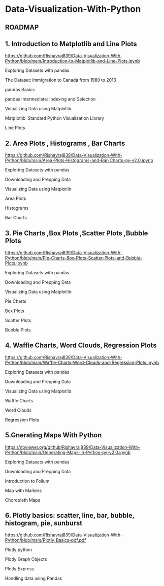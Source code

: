 # Data-Visualization-With-Python


## ROADMAP

## 1. Introduction to Matplotlib and Line Plots

https://github.com/Rishavraj839/Data-Visualization-With-Python/blob/main/Introduction-to-Matplotlib-and-Line-Plots.ipynb
  
  
  Exploring Datasets with pandas
  
   
   
 The Dataset: Immigration to Canada from 1980 to 2013
 
 
 pandas Basics
 
 
 pandas Intermediate: Indexing and Selection
 
 
Visualizing Data using Matplotlib


 Matplotlib: Standard Python Visualization Library
 
 
Line Plots


## 2. Area Plots   , Histograms , Bar Charts

https://github.com/Rishavraj839/Data-Visualization-With-Python/blob/main/Area-Plots-Histograms-and-Bar-Charts-py-v2.0.ipynb

Exploring Datasets with pandas


Downloading and Prepping Data


Visualizing Data using Matplotlib


Area Plots


Histograms


Bar Charts


## 3. Pie Charts ,Box Plots ,Scatter Plots ,Bubble Plots

https://github.com/Rishavraj839/Data-Visualization-With-Python/blob/main/Pie-Charts-Box-Plots-Scatter-Plots-and-Bubble-Plots.ipynb

Exploring Datasets with pandas


Downloading and Prepping Data


Visualizing Data using Matplotlib


Pie Charts


Box Plots


Scatter Plots


Bubble Plots


## 4. Waffle Charts, Word Clouds, Regression Plots

https://github.com/Rishavraj839/Data-Visualization-With-Python/blob/main/Waffle-Charts-Word-Clouds-and-Regression-Plots.ipynb

Exploring Datasets with pandas


Downloading and Prepping Data


Visualizing Data using Matplotlib


Waffle Charts


Word Clouds


Regression Plots


## 5.Gnerating Maps With Python

https://nbviewer.org/github/Rishavraj839/Data-Visualization-With-Python/blob/main/Generating-Maps-in-Python-py-v2.0.ipynb


Exploring Datasets with pandas


Downloading and Prepping Data


Introduction to Folium


Map with Markers


Choropleth Maps

## 6. Plotly basics: scatter, line, bar, bubble, histogram, pie, sunburst

https://github.com/Rishavraj839/Data-Visualization-With-Python/blob/main/Plotly_Basics-pdf.pdf


Plotly python


Plotly Graph Objects


Plotly Express



Handling data using Pandas
